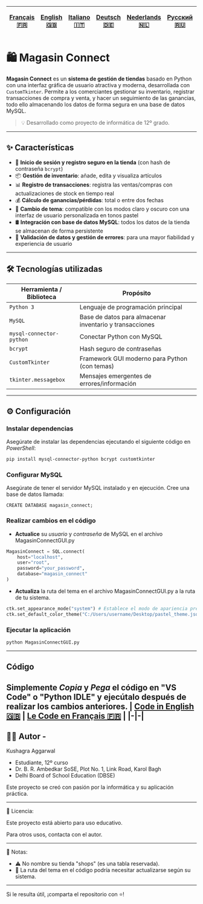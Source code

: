 | [Français 🇫🇷](FR%20🇨🇵/README_fr.md) | [English 🇬🇧](/README.md) | [Italiano 🇮🇹](IT%20🇮🇹/README_it.md) | [Deutsch 🇩🇪](DE%20🇩🇪/README_de.md) | [Nederlands 🇳🇱](NL%20🇳🇱/README_nl.md) | [Русский 🇷🇺](RU%20🇷🇺/README_ru.md) | [日本 🇯🇵](JP%20🇯🇵/README_jp.md) |
|-|-|-|-|-|-|-| 
# 🛍️ Magasin Connect

**Magasin Connect** es un **sistema de gestión de tiendas** basado en Python con una interfaz gráfica de usuario atractiva y moderna, desarrollada con `CustomTkinter`. Permite a los comerciantes gestionar su inventario, registrar transacciones de compra y venta, y hacer un seguimiento de las ganancias, todo ello almacenando los datos de forma segura en una base de datos MySQL.

> 💡 Desarrollado como proyecto de informática de 12º grado.

---

## ✨ Características

- 🔐 **Inicio de sesión y registro seguro en la tienda** (con hash de contraseña `bcrypt`)
- 📦 **Gestión de inventario**: añade, edita y visualiza artículos
- 📊 **Registro de transacciones**: registra las ventas/compras con actualizaciones de stock en tiempo real
- 💰 **Cálculo de ganancias/pérdidas**: total o entre dos fechas
- 🎨 **Cambio de tema**: compatible con los modos claro y oscuro con una interfaz de usuario personalizada en tonos pastel
- 🛢️ **Integración con base de datos MySQL**: todos los datos de la tienda se almacenan de forma persistente
- 🧹 **Validación de datos y gestión de errores**: para una mayor fiabilidad y experiencia de usuario

---

## 🛠️ Tecnologías utilizadas

| Herramienta / Biblioteca  | Propósito                                               |
|---------------------------|---------------------------------------------------------|
| `Python 3`                | Lenguaje de programación principal                      |
| `MySQL`                   | Base de datos para almacenar inventario y transacciones |
| `mysql-connector-python`  | Conectar Python con MySQL                               |
| `bcrypt`                  | Hash seguro de contraseñas                              |
| `CustomTkinter`           | Framework GUI moderno para Python (con temas)           |
| `tkinter.messagebox`      | Mensajes emergentes de errores/información              |

---
## ⚙️ Configuración
### Instalar dependencias
Asegúrate de instalar las dependencias ejecutando el siguiente código en *PowerShell*:
```bash
pip install mysql-connector-python bcrypt customtkinter
```

### Configurar MySQL
Asegúrate de tener el servidor MySQL instalado y en ejecución. Cree una base de datos llamada:
```MySQl
CREATE DATABASE magasin_connect;
```

### Realizar cambios en el código
- **Actualice** su *usuario* y *contraseña* de MySQL en el archivo MagasinConnectGUI.py
```Python
MagasinConnect = SQL.connect(
    host="localhost",
    user="root",
    password="your_password",
    database="magasin_connect"
)
```
- **Actualiza** la ruta del tema en el archivo MagasinConnectGUI.py a la ruta de tu sistema.
```Python
ctk.set_appearance_mode("system") # Establece el modo de apariencia predeterminado del sistema (claro u oscuro según la configuración del sistema).
ctk.set_default_color_theme("C:/Users/username/Desktop/pastel_theme.json") # Establece el tema de color predeterminado a un tema pastel personalizado (incluido junto con este código). Cambia la ruta del archivo del tema según las preferencias de tu sistema.
```

### Ejecutar la aplicación
```bash
python MagasinConnectGUI.py
```
---

## Código
Simplemente *Copia* y *Pega* el código en **"VS Code"** o **"Python IDLE"** y ejecútalo después de realizar los cambios anteriores.
| [Code in English 🇬🇧](/MagasinConnectGUI.py) | [Le Code en Français 🇫🇷](FR%20🇨🇵/MagasinConnectGUI_fr.py) |
|-|-|
---


## 🙋‍♂️ Autor - 
Kushagra Aggarwal
- Estudiante, 12º curso
- Dr. B. R. Ambedkar SoSE, Plot No. 1, Link Road, Karol Bagh
- Delhi Board of School Education (DBSE)

Este proyecto se creó con pasión por la informática y su aplicación práctica.

---

📄 Licencia:

Este proyecto está abierto para uso educativo.

Para otros usos, contacta con el autor.

---

📌 Notas:

- ⚠️ No nombre su tienda "shops" (es una tabla reservada).
- 🎨 La ruta del tema en el código podría necesitar actualizarse según su sistema.

---

Si le resulta útil, ¡comparta el repositorio con ⭐!
